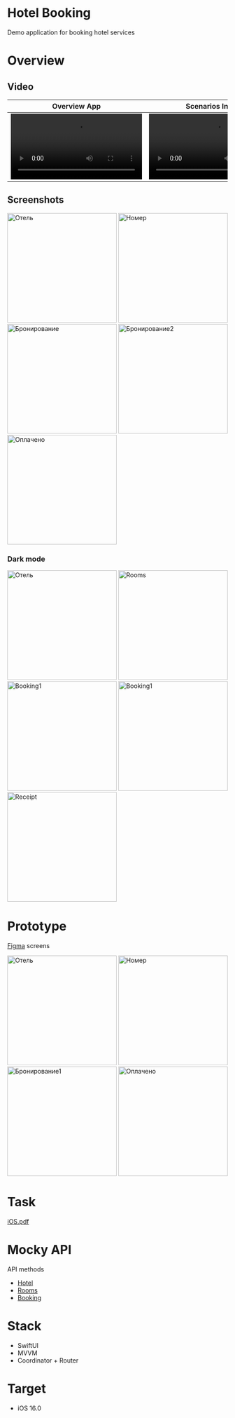 # Hotel Booking 
Demo application for booking hotel services

# Overview
## Video

| Overview App | Scenarios Inputs |
| ----------- | ----------- |
| <video src="https://github.com/DenDmitriev/HotelBooking/assets/65191747/ec1cdb3c-8131-4b70-9077-4b85a29e08ba">   | <video src="https://github.com/DenDmitriev/HotelBooking/assets/65191747/e8abc032-aad7-4714-9b05-5e6607653d9e">   |

## Screenshots

<img width="250" alt="Отель" src="https://github.com/DenDmitriev/HotelBooking/assets/65191747/1acd7459-7b50-45c4-8de1-416146f84148">
<img width="250" alt="Номер" src="https://github.com/DenDmitriev/HotelBooking/assets/65191747/242d21bd-a9c8-4959-b75e-38c309baeca1">
<img width="250" alt="Бронирование" src="https://github.com/DenDmitriev/HotelBooking/assets/65191747/8f209a30-fa06-4e58-b337-ad131441c342">
<img width="250" alt="Бронирование2" src="https://github.com/DenDmitriev/HotelBooking/assets/65191747/a755eb60-3be6-45cc-8a48-7ce651116468">
<img width="250" alt="Оплачено" src="https://github.com/DenDmitriev/HotelBooking/assets/65191747/718feea4-a0ec-4498-8a11-18b91e4b0386">

### Dark mode

<img width="250" alt="Отель" src="https://github.com/DenDmitriev/HotelBooking/assets/65191747/117ce03b-731e-473c-b9b7-6a83c202b49d">
<img width="250" alt="Rooms" src="https://github.com/DenDmitriev/HotelBooking/assets/65191747/1027a8ad-fc98-4381-949d-46c40b9579e7">
<img width="250" alt="Booking1" src="https://github.com/DenDmitriev/HotelBooking/assets/65191747/92412f50-30b5-4a59-b706-268d4007dcfd">
<img width="250" alt="Booking1" src="https://github.com/DenDmitriev/HotelBooking/assets/65191747/0f8b97df-a0d3-4ad0-912a-5a62bb0f0864">
<img width="250" alt="Receipt" src="https://github.com/DenDmitriev/HotelBooking/assets/65191747/779f9622-f7f4-4be3-a96d-0dd4061530ab">

# Prototype
[Figma](https://www.figma.com/file/Cumbjl2x9FHKhh5Wvyjq1g/iOS-(Copy)?type=design&node-id=0%3A1&mode=design&t=twW7GD2xeOXcc34p-1) screens

<img width="250" alt="Отель" src="https://github.com/DenDmitriev/HotelBooking/assets/65191747/f8f60ccf-e58d-4149-a046-215f7a7abb05">
<img width="250" alt="Номер" src="https://github.com/DenDmitriev/HotelBooking/assets/65191747/2988a00e-0547-4b8c-8493-22ecf50ad11a">
<img width="250" alt="Бронирование1" src="https://github.com/DenDmitriev/HotelBooking/assets/65191747/0648073d-e5a9-434f-b4b3-ab789fb4d4d0">
<img width="250" alt="Оплачено" src="https://github.com/DenDmitriev/HotelBooking/assets/65191747/a60b1510-ed26-489b-81b3-d004f672aedf">

# Task
[iOS.pdf](https://github.com/DenDmitriev/HotelBooking/files/13725437/IOS.pdf)

# Mocky API
API methods
 - [Hotel](https://run.mocky.io/v3/d144777c-a67f-4e35-867a-cacc3b827473)
 - [Rooms](https://run.mocky.io/v3/8b532701-709e-4194-a41c-1a903af00195)
 - [Booking](https://run.mocky.io/v3/63866c74-d593-432c-af8e-f279d1a8d2ff)

# Stack
- SwiftUI
- MVVM
- Coordinator + Router

# Target
- iOS 16.0
